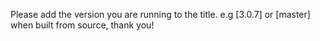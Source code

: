 Please add the version you are running to the title. e.g [3.0.7] or [master] when built from source, thank you!
